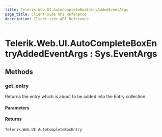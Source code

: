 ```yaml
---
title: Telerik.Web.UI.AutoCompleteBoxEntryAddedEventArgs
page_title: Client-side API Reference
description: Client-side API Reference
---
```


# Telerik.Web.UI.AutoCompleteBoxEntryAddedEventArgs : Sys.EventArgs

## Methods

### get_entry

Returns the entry which is about to be added into the Entry collection.

#### Parameters

#### Returns

`Telerik.Web.UI.AutoCompleteBoxEntry`
